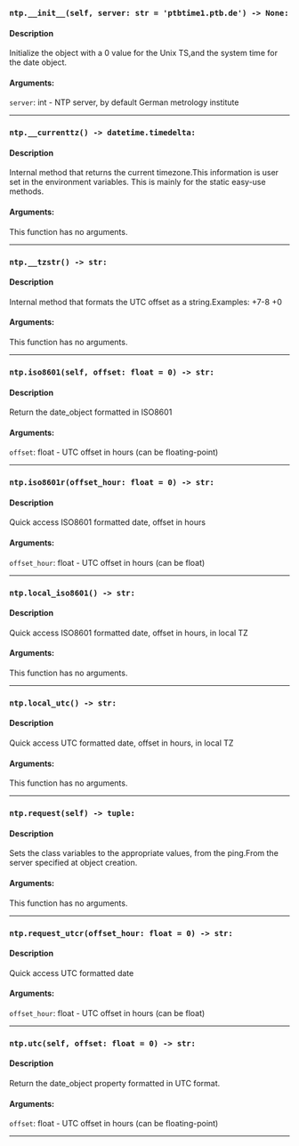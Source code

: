 
### `ntp.__init__(self, server: str = 'ptbtime1.ptb.de') -> None:`
#### Description

Initialize the object with a 0 value for the Unix TS,and the system time for the date object.


#### Arguments:
`server`: int - NTP server, by default German metrology institute        

---
### `ntp.__currenttz() -> datetime.timedelta:`
#### Description

Internal method that returns the current timezone.This information is user set in the environment variables.
This is mainly for the static easy-use methods.

#### Arguments:
This function has no arguments.

---
### `ntp.__tzstr() -> str:`
#### Description

Internal method that formats the UTC offset as a string.Examples:
+7-8
+0

#### Arguments:
This function has no arguments.

---
### `ntp.iso8601(self, offset: float = 0) -> str:`
#### Description

Return the date_object formatted in ISO8601

#### Arguments:
`offset`: float - UTC offset in hours (can be floating-point)        

---
### `ntp.iso8601r(offset_hour: float = 0) -> str:`
#### Description

Quick access ISO8601 formatted date, offset in hours

#### Arguments:
`offset_hour`: float - UTC offset in hours (can be float)        

---
### `ntp.local_iso8601() -> str:`
#### Description

Quick access ISO8601 formatted date, offset in hours, in local TZ

#### Arguments:
This function has no arguments.

---
### `ntp.local_utc() -> str:`
#### Description

Quick access UTC formatted date, offset in hours, in local TZ

#### Arguments:
This function has no arguments.

---
### `ntp.request(self) -> tuple:`
#### Description

Sets the class variables to the appropriate values, from the ping.From the server specified at object creation.

#### Arguments:
This function has no arguments.

---
### `ntp.request_utcr(offset_hour: float = 0) -> str:`
#### Description

Quick access UTC formatted date

#### Arguments:
`offset_hour`: float - UTC offset in hours (can be float)        

---
### `ntp.utc(self, offset: float = 0) -> str:`
#### Description

Return the date_object property formatted in UTC format.

#### Arguments:
`offset`: float - UTC offset in hours (can be floating-point)        

---